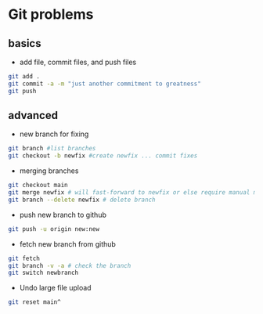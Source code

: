 # Git problems

## basics

* add file, commit files, and push files

```bash
git add .
git commit -a -m "just another commitment to greatness"
git push
```

## advanced

* new branch for fixing
```bash
git branch #list branches
git checkout -b newfix #create newfix ... commit fixes
```

* merging branches
```bash
git checkout main
git merge newfix # will fast-forward to newfix or else require manual merging
git branch --delete newfix # delete branch
```

* push new branch to github
```bash
git push -u origin new:new
```

* fetch new branch from github
```bash 
git fetch
git branch -v -a # check the branch
git switch newbranch
```

* Undo large file upload
```bash
git reset main^
```